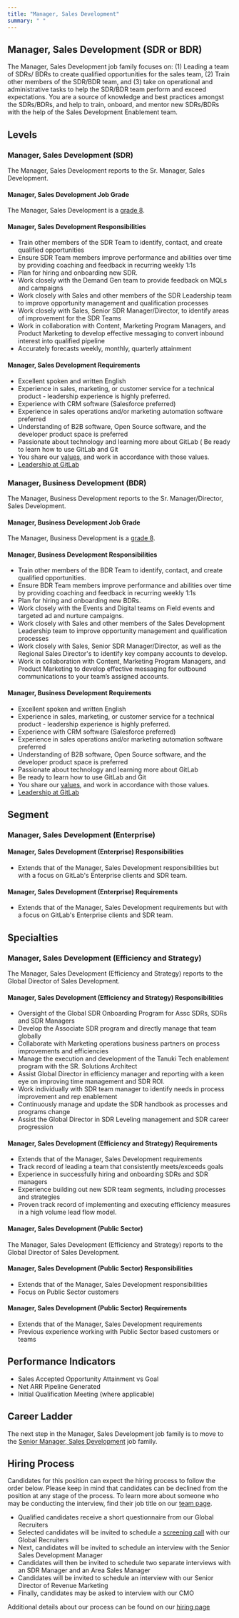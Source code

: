 ```yaml
---
title: "Manager, Sales Development"
summary: " "
---
```


## Manager, Sales Development (SDR or BDR)

The Manager, Sales Development job family focuses on: (1) Leading a team of SDRs/ BDRs to create qualified opportunities for the sales team, (2) Train other members of the SDR/BDR team, and (3) take on operational and administrative tasks to help the SDR/BDR team perform and exceed expectations. You are a source of knowledge and best practices amongst the SDRs/BDRs, and help to train, onboard, and mentor new SDRs/BDRs with the help of the Sales Development Enablement team.

## Levels

### Manager, Sales Development (SDR)

The Manager, Sales Development reports to the Sr. Manager, Sales Development.

#### Manager, Sales Development Job Grade

The Manager, Sales Development is a [grade 8](https://about.gitlab.com/handbook/total-rewards/compensation/compensation-calculator/#gitlab-job-grades).

#### Manager, Sales Development Responsibilities

- Train other members of the SDR Team to identify, contact, and create qualified opportunities
- Ensure SDR Team members improve performance and abilities over time by providing coaching and feedback in recurring weekly 1:1s
- Plan for hiring and onboarding new SDR.
- Work closely with the Demand Gen team to provide feedback on MQLs and campaigns
- Work closely with Sales and other members of the SDR Leadership team to improve opportunity management and qualification processes
- Work closely with Sales, Senior SDR Manager/Director, to identify areas of improvement for the SDR Teams
- Work in collaboration with Content, Marketing Program Managers, and Product Marketing to develop effective messaging to convert inbound interest into qualified pipeline
- Accurately forecasts weekly,  monthly, quarterly attainment

#### Manager, Sales Development Requirements

- Excellent spoken and written English
- Experience in sales, marketing, or customer service for a technical product - leadership experience is highly preferred.
- Experience with CRM software (Salesforce preferred)
- Experience in sales operations and/or marketing automation software preferred
- Understanding of B2B software, Open Source software, and the developer product space is preferred
- Passionate about technology and learning more about GitLab
( Be ready to learn how to use GitLab and Git
- You share our [values](/handbook/values/), and work in accordance with those values.
- [Leadership at GitLab](https://about.gitlab.com/company/team/structure/#management-group)

### Manager, Business Development (BDR)

The Manager, Business Development reports to the Sr. Manager/Director, Sales Development.

#### Manager, Business Development Job Grade

The Manager, Business Development is a [grade 8](https://about.gitlab.com/handbook/total-rewards/compensation/compensation-calculator/#gitlab-job-grades).

#### Manager, Business Development Responsibilities

- Train other members of the BDR Team to identify, contact, and create qualified opportunities.
- Ensure BDR Team members improve performance and abilities over time by providing coaching and feedback in recurring weekly 1:1s
- Plan for hiring and onboarding new BDRs.
- Work closely with the Events and Digital teams on Field events and targeted ad and nurture campaigns.
- Work closely with Sales and other members of the Sales Development Leadership team to improve opportunity management and qualification processes
- Work closely with Sales, Senior SDR Manager/Director, as well as the Regional Sales Director's to identify key company accounts to develop.
- Work in collaboration with Content, Marketing Program Managers, and Product Marketing to develop effective messaging for outbound communications to your team’s assigned accounts.

#### Manager, Business Development Requirements

- Excellent spoken and written English
- Experience in sales, marketing, or customer service for a technical product - leadership experience is highly preferred.
- Experience with CRM software (Salesforce preferred)
- Experience in sales operations and/or marketing automation software preferred
- Understanding of B2B software, Open Source software, and the developer product space is preferred
- Passionate about technology and learning more about GitLab
- Be ready to learn how to use GitLab and Git
- You share our [values](/handbook/values/), and work in accordance with those values.
- [Leadership at GitLab](https://about.gitlab.com/company/team/structure/#management-group)

## Segment

### Manager, Sales Development (Enterprise)

#### Manager, Sales Development (Enterprise) Responsibilities

- Extends that of the Manager, Sales Development responsibilities but with a focus on GitLab's Enterprise clients and SDR team.

#### Manager, Sales Development (Enterprise) Requirements

- Extends that of the Manager, Sales Development requirements but with a focus on GitLab's Enterprise clients and SDR team.

## Specialties

### Manager, Sales Development (Efficiency and Strategy)

The Manager, Sales Development (Efficiency and Strategy) reports to the Global Director of Sales Development.

#### Manager, Sales Development (Efficiency and Strategy) Responsibilities

- Oversight of the Global SDR Onboarding Program for Assc SDRs, SDRs and SDR Managers
- Develop the Associate SDR program and directly manage that team globally
- Collaborate with Marketing operations business partners on process improvements and efficiencies
- Manage the execution and development of the Tanuki Tech enablement program with the SR. Solutions Architect
- Assist Global Director in efficiency manager and reporting with a keen eye on improving time management and SDR ROI.
- Work individually with SDR team manager to identify needs in process improvement and rep enablement
- Continuously manage and update the SDR handbook as processes and programs change
- Assist the Global Director in SDR Leveling management and SDR career progression

#### Manager, Sales Development (Efficiency and Strategy) Requirements

- Extends that of the Manager, Sales Development requirements
- Track record of leading a team that consistently meets/exceeds goals
- Experience in successfully hiring and onboarding SDRs and SDR managers
- Experience building out new SDR team segments, including processes and strategies
- Proven track record of implementing and executing efficiency measures in a high volume lead flow model.

#### Manager, Sales Development (Public Sector)

The Manager, Sales Development (Efficiency and Strategy) reports to the Global Director of Sales Development.

#### Manager, Sales Development (Public Sector) Responsibilities

- Extends that of the Manager, Sales Development responsibilities
- Focus on Public Sector customers

#### Manager, Sales Development (Public Sector) Requirements

- Extends that of the Manager, Sales Development requirements
- Previous experience working with Public Sector based customers or teams

## Performance Indicators

- Sales Accepted Opportunity Attainment vs Goal
- Net ARR Pipeline Generated
- Initial Qualification Meeting (where applicable)

## Career Ladder

The next step in the Manager, Sales Development job family is to move to the [Senior Manager, Sales Development](/job-families/marketing/senior-sales-development-manager-acceleration/) job family.

## Hiring Process

Candidates for this position can expect the hiring process to follow the order below. Please keep in mind that candidates can be declined from the position at any stage of the process. To learn more about someone who may be conducting the interview, find their job title on our [team page](https://about.gitlab.com/company/team/).

- Qualified candidates receive a short questionnaire from our Global Recruiters
- Selected candidates will be invited to schedule a [screening call](https://about.gitlab.com/handbook/hiring/#screening-call) with our Global Recruiters
- Next, candidates will be invited to schedule an interview with the Senior Sales Development Manager
- Candidates will then be invited to schedule two separate interviews with an SDR Manager and an Area Sales Manager
- Candidates will be invited to schedule an interview with our Senior Director of Revenue Marketing
- Finally, candidates may be asked to interview with our CMO

Additional details about our process can be found on our [hiring page](https://about.gitlab.com/handbook/hiring/)
